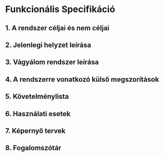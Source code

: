 # Funkcionális Specifikáció

## 1. A rendszer céljai és nem céljai

## 2. Jelenlegi helyzet leírása

## 3. Vágyálom rendszer leírása

## 4. A rendszerre vonatkozó külső megszorítások

## 5. Követelménylista

## 6. Használati esetek

## 7. Képernyő tervek

## 8. Fogalomszótár
